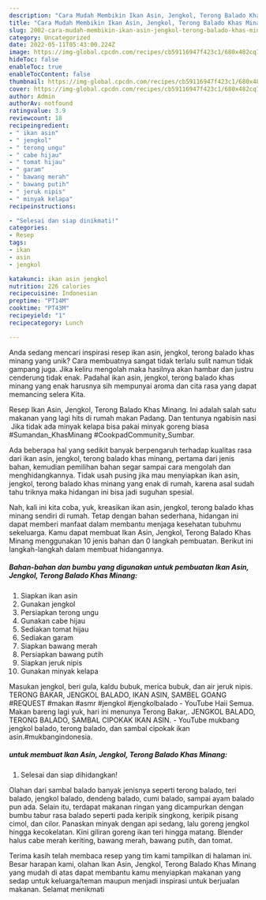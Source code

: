 ```yaml
---
description: "Cara Mudah Membikin Ikan Asin, Jengkol, Terong Balado Khas Minang yang Lezat"
title: "Cara Mudah Membikin Ikan Asin, Jengkol, Terong Balado Khas Minang yang Lezat"
slug: 2002-cara-mudah-membikin-ikan-asin-jengkol-terong-balado-khas-minang-yang-lezat
category: Uncategorized
date: 2022-05-11T05:43:00.224Z
image: https://img-global.cpcdn.com/recipes/cb59116947f423c1/680x482cq70/ikan-asin-jengkol-terong-balado-khas-minang-foto-resep-utama.jpg
hideToc: false
enableToc: true
enableTocContent: false
thumbnail: https://img-global.cpcdn.com/recipes/cb59116947f423c1/680x482cq70/ikan-asin-jengkol-terong-balado-khas-minang-foto-resep-utama.jpg
cover: https://img-global.cpcdn.com/recipes/cb59116947f423c1/680x482cq70/ikan-asin-jengkol-terong-balado-khas-minang-foto-resep-utama.jpg
author: Admin
authorAv: notfound
ratingvalue: 3.9
reviewcount: 18
recipeingredient:
- " ikan asin"
- " jengkol"
- " terong ungu"
- " cabe hijau"
- " tomat hijau"
- " garam"
- " bawang merah"
- " bawang putih"
- " jeruk nipis"
- " minyak kelapa"
recipeinstructions:

- "Selesai dan siap dinikmati!"
categories:
- Resep
tags:
- ikan
- asin
- jengkol

katakunci: ikan asin jengkol 
nutrition: 226 calories
recipecuisine: Indonesian
preptime: "PT14M"
cooktime: "PT43M"
recipeyield: "1"
recipecategory: Lunch

---
```





Anda sedang mencari inspirasi resep ikan asin, jengkol, terong balado khas minang yang unik? Cara membuatnya sangat tidak terlalu sulit namun tidak gampang juga. Jika keliru mengolah maka hasilnya akan hambar dan justru cenderung tidak enak. Padahal ikan asin, jengkol, terong balado khas minang yang enak harusnya sih mempunyai aroma dan cita rasa yang dapat memancing selera Kita.





Resep Ikan Asin, Jengkol, Terong Balado Khas Minang. Ini adalah salah satu makanan yang lagi hits di rumah makan Padang. Dan tentunya ngabisin nasi ️ Jika tidak ada minyak kelapa bisa pakai minyak goreng biasa #Sumandan_KhasMinang #CookpadCommunity_Sumbar.

Ada beberapa hal yang sedikit banyak berpengaruh terhadap kualitas rasa dari ikan asin, jengkol, terong balado khas minang, pertama dari jenis bahan, kemudian pemilihan bahan segar sampai cara mengolah dan menghidangkannya. Tidak usah pusing jika mau menyiapkan ikan asin, jengkol, terong balado khas minang yang enak di rumah, karena asal sudah tahu triknya maka hidangan ini bisa jadi suguhan spesial.






Nah, kali ini kita coba, yuk, kreasikan ikan asin, jengkol, terong balado khas minang sendiri di rumah. Tetap dengan bahan sederhana, hidangan ini dapat memberi manfaat dalam membantu menjaga kesehatan tubuhmu sekeluarga. Kamu dapat membuat Ikan Asin, Jengkol, Terong Balado Khas Minang menggunakan 10 jenis bahan dan 0 langkah pembuatan. Berikut ini langkah-langkah dalam membuat hidangannya.

<!--inarticleads1-->

##### Bahan-bahan dan bumbu yang digunakan untuk pembuatan Ikan Asin, Jengkol, Terong Balado Khas Minang:

1. Siapkan  ikan asin
1. Gunakan  jengkol
1. Persiapkan  terong ungu
1. Gunakan  cabe hijau
1. Sediakan  tomat hijau
1. Sediakan  garam
1. Siapkan  bawang merah
1. Persiapkan  bawang putih
1. Siapkan  jeruk nipis
1. Gunakan  minyak kelapa


Masukan jengkol, beri gula, kaldu bubuk, merica bubuk, dan air jeruk nipis. TERONG BAKAR, JENGKOL BALADO, IKAN ASIN, SAMBEL GOANG #REQUEST #makan #asmr #jengkol #jengkolbalado - YouTube Haii Semua. Makan bareng lagi yuk, hari ini menunya Terong Bakar,. JENGKOL BALADO, TERONG BALADO, SAMBAL CIPOKAK IKAN ASIN. - YouTube mukbang jengkol balado, terong balado, dan sambal cipokak ikan asin.#mukbangindonesia. 

<!--inarticleads2-->

#####  untuk membuat Ikan Asin, Jengkol, Terong Balado Khas Minang:


1. Selesai dan siap dihidangkan!

Olahan dari sambal balado banyak jenisnya seperti terong balado, teri balado, jengkol balado, dendeng balado, cumi balado, sampai ayam balado pun ada. Selain itu, terdapat makanan ringan yang dicampurkan dengan bumbu tabur rasa balado seperti pada keripik singkong, keripik pisang cimol, dan cilor. Panaskan minyak dengan api sedang, lalu goreng jengkol hingga kecokelatan. Kini giliran goreng ikan teri hingga matang. Blender halus cabe merah keriting, bawang merah, bawang putih, dan tomat. 

Terima kasih telah membaca resep yang tim kami tampilkan di halaman ini. Besar harapan kami, olahan Ikan Asin, Jengkol, Terong Balado Khas Minang yang mudah di atas dapat membantu kamu menyiapkan makanan yang sedap untuk keluarga/teman maupun menjadi inspirasi untuk berjualan makanan. Selamat menikmati
